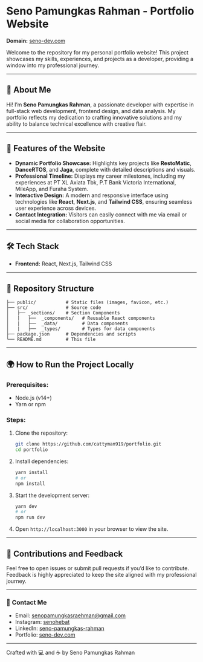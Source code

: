 

# Seno Pamungkas Rahman - Portfolio Website  
**Domain:** [seno-dev.com](https://senop.dev)

Welcome to the repository for my personal portfolio website! This project showcases my skills, experiences, and projects as a developer, providing a window into my professional journey.

---

## 🌟 **About Me**  
Hi! I’m **Seno Pamungkas Rahman**, a passionate developer with expertise in full-stack web development, frontend design, and data analysis. My portfolio reflects my dedication to crafting innovative solutions and my ability to balance technical excellence with creative flair.

---

## 🚀 **Features of the Website**  
- **Dynamic Portfolio Showcase:** Highlights key projects like **RestoMatic**, **DanceRTOS**, and **Jaga**, complete with detailed descriptions and visuals.  
- **Professional Timeline:** Displays my career milestones, including my experiences at PT XL Axiata Tbk, P.T Bank Victoria International, MileApp, and Furaha System.  
- **Interactive Design:** A modern and responsive interface using technologies like **React**, **Next.js**, and **Tailwind CSS**, ensuring seamless user experience across devices.  
- **Contact Integration:** Visitors can easily connect with me via email or social media for collaboration opportunities.  

---

## 🛠️ **Tech Stack**  
- **Frontend:** React, Next.js, Tailwind CSS  

---

## 📂 **Repository Structure**  
```plaintext
├── public/           # Static files (images, favicon, etc.)
├── src/              # Source code
│   ├── _sections/    # Section Components
│   |   ├──  _components/   # Reusable React components
│   |   ├──  _data/         # Data components
│   |   ├──  _types/        # Types for data components
├── package.json      # Dependencies and scripts
└── README.md         # This file
```

---

## 🌍 **How to Run the Project Locally**  

### Prerequisites:  
- Node.js (v14+)
- Yarn or npm  

### Steps:  
1. Clone the repository:  
   ```bash
   git clone https://github.com/cattyman919/portfolio.git
   cd portfolio
   ```  

2. Install dependencies:  
   ```bash
   yarn install  
   # or  
   npm install  
   ```  

3. Start the development server:  
   ```bash
   yarn dev  
   # or  
   npm run dev  
   ```  

4. Open `http://localhost:3000` in your browser to view the site.  

---

## 👏 **Contributions and Feedback**  
Feel free to open issues or submit pull requests if you’d like to contribute. Feedback is highly appreciated to keep the site aligned with my professional journey.  

---

### 📧 **Contact Me**  
- Email: [senopamungkasraehman@gmail.com](mailto:senopamungkasraehman@gmail.com)
- Instagram: [senohebat](https://www.instagram.com/senohebat/)
- LinkedIn: [seno-pamungkas-rahman](https://www.linkedin.com/in/seno-pamungkas-rahman-714341192)
- Portfolio: [seno-dev.com](https://seno-dev.com)  

---

Crafted with 💻 and ☕ by Seno Pamungkas Rahman  
